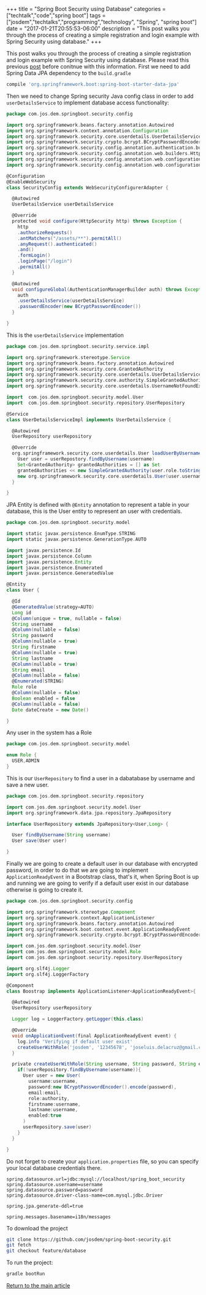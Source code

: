 +++
title = "Spring Boot Security using Database"
categories = ["techtalk","code","spring boot"]
tags = ["josdem","techtalks","programming","technology", "Spring", "spring boot"]
date = "2017-01-21T20:55:53-06:00"
description = "This post walks you through the process of creating a simple registration and login example with Spring Security using database."
+++

This post walks you through the process of creating a simple registration and login example with Spring Security using database. Please read this previous [post](/techtalk/spring/spring_boot_security) before conitnue with this information. First we need to add Spring Data JPA dependency to the `build.gradle`

```groovy
compile 'org.springframework.boot:spring-boot-starter-data-jpa'
```

Then we need to change Spring security Java config class in order to add `userDetailsService` to implement database access functionality:

```groovy
package com.jos.dem.springboot.security.config

import org.springframework.beans.factory.annotation.Autowired
import org.springframework.context.annotation.Configuration
import org.springframework.security.core.userdetails.UserDetailsService
import org.springframework.security.crypto.bcrypt.BCryptPasswordEncoder
import org.springframework.security.config.annotation.authentication.builders.AuthenticationManagerBuilder
import org.springframework.security.config.annotation.web.builders.HttpSecurity
import org.springframework.security.config.annotation.web.configuration.WebSecurityConfigurerAdapter
import org.springframework.security.config.annotation.web.configuration.EnableWebSecurity

@Configuration
@EnableWebSecurity
class SecurityConfig extends WebSecurityConfigurerAdapter {

  @Autowired
  UserDetailsService userDetailsService

  @Override
  protected void configure(HttpSecurity http) throws Exception {
    http
    .authorizeRequests()
    .antMatchers("/assets/**").permitAll()
    .anyRequest().authenticated()
    .and()
    .formLogin()
    .loginPage("/login")
    .permitAll()
  }

  @Autowired
  void configureGlobal(AuthenticationManagerBuilder auth) throws Exception {
    auth
    .userDetailsService(userDetailsService)
    .passwordEncoder(new BCryptPasswordEncoder())
  }

}
```

This is the `userDetailsService` implementation

```groovy
package com.jos.dem.springboot.security.service.impl

import org.springframework.stereotype.Service
import org.springframework.beans.factory.annotation.Autowired
import org.springframework.security.core.GrantedAuthority
import org.springframework.security.core.userdetails.UserDetailsService
import org.springframework.security.core.authority.SimpleGrantedAuthority
import org.springframework.security.core.userdetails.UsernameNotFoundException

import  com.jos.dem.springboot.security.model.User
import  com.jos.dem.springboot.security.repository.UserRepository

@Service
class UserDetailsServiceImpl implements UserDetailsService {

  @Autowired
  UserRepository userRepository

  @Override
  org.springframework.security.core.userdetails.User loadUserByUsername(String username) throws UsernameNotFoundException {
    User user = userRepostory.findByUsername(username)
    Set<GrantedAuthority> grantedAuthorities = [] as Set
    grantedAuthorities << new SimpleGrantedAuthority(user.role.toString())
    new org.springframework.security.core.userdetails.User(user.username, user.password, grantedAuthorities)
  }

}
```

JPA Entity is defined with `@Entity` annotation to represent a table in your database, this is the User entity to represent an user with credentials.

```groovy
package com.jos.dem.springboot.security.model

import static javax.persistence.EnumType.STRING
import static javax.persistence.GenerationType.AUTO

import javax.persistence.Id
import javax.persistence.Column
import javax.persistence.Entity
import javax.persistence.Enumerated
import javax.persistence.GeneratedValue

@Entity
class User {

  @Id
  @GeneratedValue(strategy=AUTO)
  Long id
  @Column(unique = true, nullable = false)
  String username
  @Column(nullable = false)
  String password
  @Column(nullable = true)
  String firstname
  @Column(nullable = true)
  String lastname
  @Column(nullable = true)
  String email
  @Column(nullable = false)
  @Enumerated(STRING)
  Role role
  @Column(nullable = false)
  Boolean enabled = false
  @Column(nullable = false)
  Date dateCreate = new Date()

}
```

Any user in the system has a Role

```groovy
package com.jos.dem.springboot.security.model

enum Role {
  USER,ADMIN
}
```

This is our `UserRepository` to find a user in a dabatabase by username and save a new user.

```groovy
package com.jos.dem.springboot.security.repository

import com.jos.dem.springboot.security.model.User
import org.springframework.data.jpa.repository.JpaRepository

interface UserRepository extends JpaRepository<User,Long> {

  User findByUsername(String username)
  User save(User user)

}
```

Finally we are going to create a default user in our database with encrypted password, in order to do that we are going to implement `ApplicationReadyEvent` in a Bootstrap class, that's it, when Spring Boot is up and running we are going to verify if a default user exist in our database otherwise is going to create it.

```groovy
package com.jos.dem.springboot.security.config

import org.springframework.stereotype.Component
import org.springframework.context.ApplicationListener
import org.springframework.beans.factory.annotation.Autowired
import org.springframework.boot.context.event.ApplicationReadyEvent
import org.springframework.security.crypto.bcrypt.BCryptPasswordEncoder

import com.jos.dem.springboot.security.model.User
import com.jos.dem.springboot.security.model.Role
import com.jos.dem.springboot.security.repository.UserRepository

import org.slf4j.Logger
import org.slf4j.LoggerFactory

@Component
class Boostrap implements ApplicationListener<ApplicationReadyEvent>{

  @Autowired
  UserRepository userRepository

  Logger log = LoggerFactory.getLogger(this.class)

  @Override
  void onApplicationEvent(final ApplicationReadyEvent event) {
    log.info 'Verifying if default user exist'
    createUserWithRole('josdem', '12345678', 'joseluis.delacruz@gmail.com', Role.USER)
  }

  private createUserWithRole(String username, String password, String email, Role authority){
    if(!userRepository.findByUsername(username)){
      User user = new User(
        username:username,
        password:new BCryptPasswordEncoder().encode(password),
        email:email,
        role:authority,
        firstname:username,
        lastname:username,
        enabled:true
      )
      userRepository.save(user)
    }
  }

}
```

Do not forget to create your `application.properties` file, so you can specify your local database credentials there.

```properties
spring.datasource.url=jdbc:mysql://localhost/spring_boot_security
spring.datasource.username=username
spring.datasource.password=password
spring.datasource.driver-class-name=com.mysql.jdbc.Driver

spring.jpa.generate-ddl=true

spring.messages.basename=i18n/messages
```

To download the project

```bash
git clone https://github.com/josdem/spring-boot-security.git
git fetch
git checkout feature/database
```

To run the project:

```bash
gradle bootRun
```


[Return to the main article](/techtalk/spring#Spring_Boot)
